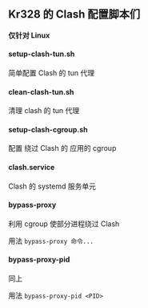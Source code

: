 ## Kr328 的 Clash 配置脚本们

**仅针对 Linux**



#### setup-clash-tun.sh

简单配置 Clash 的 tun 代理



#### clean-clash-tun.sh

清理 clash 的 tun 代理



#### setup-clash-cgroup.sh

配置 绕过 Clash 的 应用的 cgroup



#### clash.service

Clash 的 systemd 服务单元



#### bypass-proxy

利用 cgroup 使部分进程绕过 Clash

用法 `bypass-proxy 命令...`



#### bypass-proxy-pid

同上

用法 `bypass-proxy-pid <PID>`

